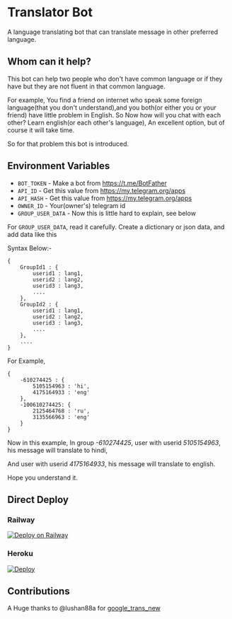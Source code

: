 # Translator Bot

A language translating bot that can translate message in other preferred language.

## Whom can it help?
This bot can help two people who don't have common language or if they have but they are not fluent in that common language.

For example, You find a friend on internet who speak some foreign language(that you don't understand),and you both(or either you or your friend) have little problem in English. So Now how will you chat with each other? Learn english(or each other's language),
An excellent option, but of course it will take time.

So for that problem this bot is introduced.

## Environment Variables
* `BOT_TOKEN` - Make a bot from https://t.me/BotFather
* `API_ID` - Get this value from https://my.telegram.org/apps
* `API_HASH` - Get this value from https://my.telegram.org/apps
* `OWNER_ID` - Your(owner's) telegram id
* `GROUP_USER_DATA` - Now this is little hard to explain, see below

For `GROUP_USER_DATA`, read it carefully.
Create a dictionary or json data, and add data like this

Syntax Below:-

    {
        GroupId1 : {
            userid1 : lang1,
            userid2 : lang2,
            userid3 : lang3,
            ....
        },
        GroupId2 : {
            userid1 : lang1,
            userid2 : lang2,
            userid3 : lang3,
            ....
        },
        ....
    }

For Example,

    {
        -610274425 : {
            5105154963 : 'hi',
            4175164933 : 'eng'
        },
        -100610274425: {
            2125464768 : 'ru',
            3135566963 : 'eng'
        }
    }
Now in this example,
In group *-610274425*, user with userid *5105154963*, his message will translate to hindi,

And user with userid *4175164933*, his message will translate to english.

Hope you understand it.

## Direct Deploy
### Railway

[![Deploy on Railway](https://railway.app/button.svg)](https://railway.app/new/template/88leRy)

### Heroku

[![Deploy](https://www.herokucdn.com/deploy/button.svg)](https://heroku.com/deploy?template=https://github.com/AJTimePyro/translator-bot)

## Contributions
A Huge thanks to @lushan88a for [google_trans_new](https://github.com/lushan88a/google_trans_new)
